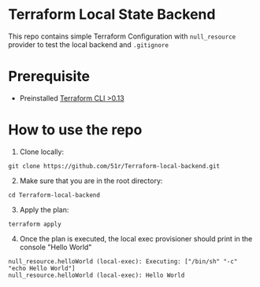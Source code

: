 # Terraform Local State Backend


This repo contains simple Terraform Configuration with `null_resource` provider to test the local backend and `.gitignore` 

# Prerequisite

* Preinstalled [Terraform CLI >0.13](https://learn.hashicorp.com/tutorials/terraform/install-cli)

# How to use the repo

1. Clone locally:
```
git clone https://github.com/51r/Terraform-local-backend.git
```

2. Make sure that you are in the root directory:
```
cd Terraform-local-backend
```

3. Apply the plan:
```
terraform apply
```

4. Once the plan is executed, the local exec provisioner should print in the console "Hello World"
```
null_resource.helloWorld (local-exec): Executing: ["/bin/sh" "-c" "echo Hello World"]
null_resource.helloWorld (local-exec): Hello World
```

